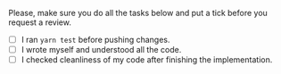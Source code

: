 Please, make sure you do all the tasks below and put a tick before you request a review.

- [ ] I ran `yarn test` before pushing changes.
- [ ] I wrote myself and understood all the code.
- [ ] I checked cleanliness of my code after finishing the implementation.
